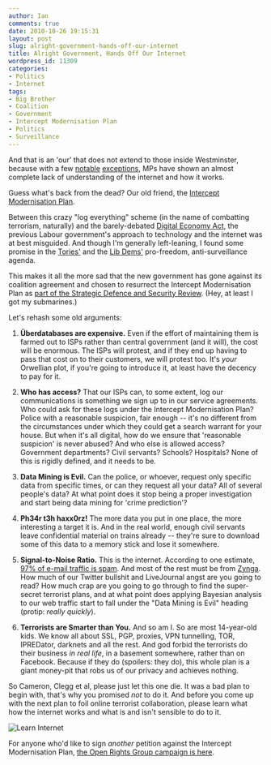 ```yaml
---
author: Ian
comments: true
date: 2010-10-26 19:15:31
layout: post
slug: alright-government-hands-off-our-internet
title: Alright Government, Hands Off Our Internet
wordpress_id: 11309
categories:
- Politics
- Internet
tags:
- Big Brother
- Coalition
- Government
- Intercept Modernisation Plan
- Politics
- Surveillance
---
```


And that is an 'our' that does not extend to those inside Westminster, because with a few [notable](http://www.westminsterhubble.com/Tom_Watson) [exceptions](http://www.westminsterhubble.com/Julian%20Huppert), MPs have shown an almost complete lack of understanding of the internet and how it works.

Guess what's back from the dead?  Our old friend, the [Intercept Modernisation Plan](http://wiki.openrightsgroup.org/wiki/Intercept_Modernisation).

Between this crazy "log everything" scheme (in the name of combatting terrorism, naturally) and the barely-debated [Digital Economy Act](http://en.wikipedia.org/wiki/Digital_Economy_Act_2010), the previous Labour government's approach to technology and the internet was at best misguided.  And though I'm generally left-leaning, I found some promise in the [Tories'](http://www.conservatives.com/News/News_stories/2009/09/~/media/Files/Policy%20Documents/Surveillance%20State.ashx) and the [Lib Dems'](http://www.guardian.co.uk/commentisfree/libertycentral/2009/aug/11/surveillance-state-liberal-democrats) pro-freedom, anti-surveillance agenda.

This makes it all the more sad that the new government has gone against its coalition agreement and chosen to resurrect the Intercept Modernisation Plan as [part of the Strategic Defence and Security Review](http://conservativehome.blogs.com/centreright/2010/10/alex-deane-in-resurrecting-the-intercept-modernisation-programme-the-government-breaks-a-clear-basic.html?cid=6a00d83451b31c69e20133f542afa9970b).  (Hey, at least I got my submarines.)

Let's rehash some old arguments:

	
  1. **Überdatabases are expensive.**  Even if the effort of maintaining them is farmed out to ISPs rather than central government (and it will), the cost will be enormous.  The ISPs will protest, and if they end up having to pass that cost on to their customers, we will protest too.  It's _your_ Orwellian plot, if you're going to introduce it, at least have the decency to pay for it.

	
  2. **Who has access?**  That our ISPs can, to some extent, log our communications is something we sign up to in our service agreements.  Who could ask for these logs under the Intercept Modernisation Plan?  Police with a reasonable suspicion, fair enough -- it's no different from the circumstances under which they could get a search warrant for your house.  But when it's all digital, how do we ensure that 'reasonable suspicion' is never abused?  And who else is allowed access?  Government departments?  Civil servants?  Schools?  Hospitals?  None of this is rigidly defined, and it needs to be.

	
  3. **Data Mining is Evil.**  Can the police, or whoever, request only specific data from specific times, or can they request all your data?  All of several people's data?  At what point does it stop being a proper investigation and start being data mining for 'crime prediction'?

	
  4. **Ph34r t3h haxx0rz!**  The more data you put in one place, the more interesting a target it is.  And in the real world, enough civil servants leave confidential material on trains already -- they're sure to download some of this data to a memory stick and lose it somewhere.

	
  5. **Signal-to-Noise Ratio.**  This is the internet.  According to one estimate, [97% of e-mail traffic is spam](http://news.bbc.co.uk/1/hi/technology/7988579.stm).  And most of the rest must be from [Zynga](http://www.zynga.com/).  How much of our Twitter bullshit and LiveJournal angst are you going to read?  How much crap are you going to go through to find the super-secret terrorist plans, and at what point does applying Bayesian analysis to our web traffic start to fall under the "Data Mining is Evil" heading (protip: _really quickly_).

	
  6. **Terrorists are Smarter than You.**  And so am I.  So are most 14-year-old kids.  We know all about SSL, PGP, proxies, VPN tunnelling, TOR, IPREDator, darknets and all the rest.  And god forbid the terrorists do their business _in real life_, in a basement somewhere, rather than on Facebook.  Because if they do (spoilers: they do), this whole plan is a giant money-pit that robs us of our privacy and achieves nothing.

So Cameron, Clegg et al, please just let this one die.  It was a bad plan to begin with, that's why you promised _not_ to do it.  And before you come up with the next plan to foil online terrorist collaboration, please learn what how the internet works and what is and isn't sensible to do to it.

![Learn Internet](http://files.ianrenton.com/sites/blog/2010/10/learn_internet-300x200.jpg)

For anyone who'd like to sign _another_ petition against the Intercept Modernisation Plan, [the Open Rights Group campaign is here](http://action.openrightsgroup.org/ea-campaign/clientcampaign.do?ea.client.id=1422&ea.campaign.id=8227).

